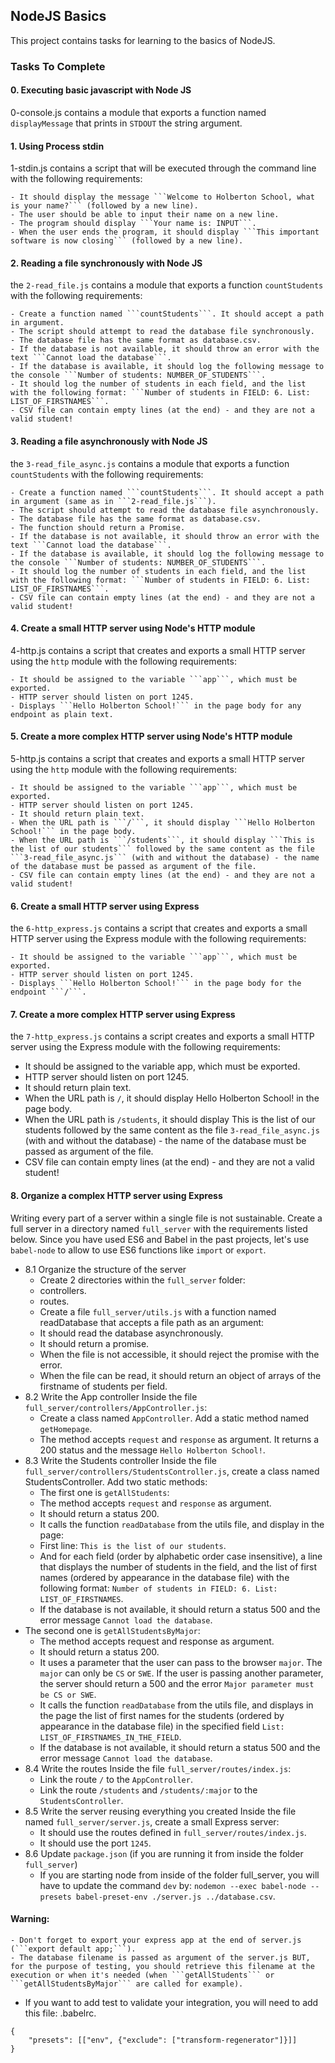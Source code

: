 ## NodeJS Basics
This project contains tasks for learning to the basics of NodeJS.

### Tasks To Complete

#### 0. Executing basic javascript with Node JS
0-console.js contains a module that exports a function named ```displayMessage``` that prints in ```STDOUT``` the string argument.

#### 1. Using Process stdin
1-stdin.js contains a script that will be executed through the command line with the following requirements:

	- It should display the message ```Welcome to Holberton School, what is your name?``` (followed by a new line).
	- The user should be able to input their name on a new line.
	- The program should display ```Your name is: INPUT```.
	- When the user ends the program, it should display ```This important software is now closing``` (followed by a new line).

#### 2. Reading a file synchronously with Node JS
the ```2-read_file.js``` contains a module that exports a function ```countStudents``` with the following requirements:

	- Create a function named ```countStudents```. It should accept a path in argument.
	- The script should attempt to read the database file synchronously.
	- The database file has the same format as database.csv.
	- If the database is not available, it should throw an error with the text ```Cannot load the database```.
	- If the database is available, it should log the following message to the console ```Number of students: NUMBER_OF_STUDENTS```.
	- It should log the number of students in each field, and the list with the following format: ```Number of students in FIELD: 6. List: LIST_OF_FIRSTNAMES```.
	- CSV file can contain empty lines (at the end) - and they are not a valid student!

#### 3. Reading a file asynchronously with Node JS
the ```3-read_file_async.js``` contains a module that exports a function ```countStudents``` with the following requirements:

	- Create a function named ```countStudents```. It should accept a path in argument (same as in ```2-read_file.js```).
	- The script should attempt to read the database file asynchronously.
	- The database file has the same format as database.csv.
	- The function should return a Promise.
	- If the database is not available, it should throw an error with the text ```Cannot load the database```.
	- If the database is available, it should log the following message to the console ```Number of students: NUMBER_OF_STUDENTS```.
	- It should log the number of students in each field, and the list with the following format: ```Number of students in FIELD: 6. List: LIST_OF_FIRSTNAMES```.
	- CSV file can contain empty lines (at the end) - and they are not a valid student!

#### 4. Create a small HTTP server using Node's HTTP module
4-http.js contains a script that creates and exports a small HTTP server using the ```http``` module with the following requirements:

	- It should be assigned to the variable ```app```, which must be exported.
	- HTTP server should listen on port 1245.
	- Displays ```Hello Holberton School!``` in the page body for any endpoint as plain text.

#### 5. Create a more complex HTTP server using Node's HTTP module
5-http.js contains a script that creates and exports a small HTTP server using the ```http``` module with the following requirements:

	- It should be assigned to the variable ```app```, which must be exported.
	- HTTP server should listen on port 1245.
	- It should return plain text.
	- When the URL path is ```/```, it should display ```Hello Holberton School!``` in the page body.
	- When the URL path is ```/students```, it should display ```This is the list of our students``` followed by the same content as the file ```3-read_file_async.js``` (with and without the database) - the name of the database must be passed as argument of the file.
	- CSV file can contain empty lines (at the end) - and they are not a valid student!
#### 6. Create a small HTTP server using Express
the ```6-http_express.js``` contains a script that creates and exports a small HTTP server using the Express module with the following requirements:

	- It should be assigned to the variable ```app```, which must be exported.
	- HTTP server should listen on port 1245.
	- Displays ```Hello Holberton School!``` in the page body for the endpoint ```/```.
#### 7. Create a more complex HTTP server using Express
the ```7-http_express.js``` contains a script creates and exports a small HTTP server using the Express module with the following requirements:

   - It should be assigned to the variable app, which must be exported.
   - HTTP server should listen on port 1245.
   - It should return plain text.
   - When the URL path is ```/```, it should display Hello Holberton School! in the page body.
   - When the URL path is ```/students```, it should display This is the list of our students followed by the same content as the file ```3-read_file_async.js``` (with and without the database) - the name of the database must be passed as argument of the file.
   - CSV file can contain empty lines (at the end) - and they are not a valid student!

#### 8. Organize a complex HTTP server using Express
Writing every part of a server within a single file is not sustainable. Create a full server in a directory named ```full_server``` with the requirements listed below.
Since you have used ES6 and Babel in the past projects, let's use ```babel-node``` to allow to use ES6 functions like ```import``` or ```export```.

- 8.1 Organize the structure of the server
   - Create 2 directories within the ```full_server``` folder:
	- controllers.
	- routes.
   - Create a file ```full_server/utils.js``` with a function named readDatabase that accepts a file path as an argument:
	- It should read the database asynchronously.
	- It should return a promise.
	- When the file is not accessible, it should reject the promise with the error.
	- When the file can be read, it should return an object of arrays of the firstname of students per field.
- 8.2 Write the App controller
Inside the file ```full_server/controllers/AppController.js```:
	- Create a class named ```AppController```. Add a static method named ```getHomepage```.
	- The method accepts ```request``` and ```response``` as argument. It returns a 200 status and the message ```Hello Holberton School!```.
- 8.3 Write the Students controller
Inside the file ```full_server/controllers/StudentsController.js```, create a class named StudentsController. Add two static methods:
   - The first one is ```getAllStudents```:
	- The method accepts ```request``` and ```response``` as argument.
	- It should return a status 200.
	- It calls the function ```readDatabase``` from the utils file, and display in the page:
	- First line: ```This is the list of our students```.
	- And for each field (order by alphabetic order case insensitive), a line that displays the number of students in the field, and the list of first names (ordered by appearance in the database file) with the following format: ```Number of students in FIELD: 6. List: LIST_OF_FIRSTNAMES```.
	- If the database is not available, it should return a status 500 and the error message ```Cannot load the database```.
- The second one is ```getAllStudentsByMajor```:
	- The method accepts request and response as argument.
	- It should return a status 200.
	- It uses a parameter that the user can pass to the browser ```major```. The ```major``` can only be ```CS``` or ```SWE```. If the user is passing another parameter, the server should return a 500 and the error ```Major parameter must be CS or SWE```.
	- It calls the function ```readDatabase``` from the utils file, and displays in the page the list of first names for the students (ordered by appearance in the database file) in the specified field ```List: LIST_OF_FIRSTNAMES_IN_THE_FIELD```.
	- If the database is not available, it should return a status 500 and the error message ```Cannot load the database```.
- 8.4 Write the routes
Inside the file ```full_server/routes/index.js```:
	- Link the route ```/``` to the ```AppController```.
	- Link the route ```/students``` and ```/students/:major``` to the ```StudentsController```.
- 8.5 Write the server reusing everything you created
Inside the file named ```full_server/server.js```, create a small Express server:
	- It should use the routes defined in ```full_server/routes/index.js```.
	- It should use the port ```1245```.
- 8.6 Update ```package.json``` (if you are running it from inside the folder ```full_server```)
	- If you are starting node from inside of the folder full_server, you will have to update the command ```dev``` by: ```nodemon --exec babel-node --presets babel-preset-env ./server.js ../database.csv```.

#### Warning:
	- Don't forget to export your express app at the end of server.js (```export default app;```).
	- The database filename is passed as argument of the server.js BUT, for the purpose of testing, you should retrieve this filename at the execution or when it's needed (when ```getAllStudents``` or ```getAllStudentsByMajor``` are called for example).
- If you want to add test to validate your integration, you will need to add this file: .babelrc.
```
{
    "presets": [["env", {"exclude": ["transform-regenerator"]}]]
}
```
